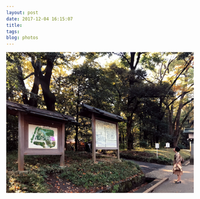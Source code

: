```yaml
---
layout: post
date: 2017-12-04 16:15:07
title: 
tags:
blog: photos
---
```


![title](/assets/photoblog/tokyo-park-map.jpg)